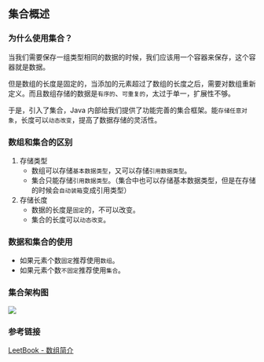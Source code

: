 

## 集合概述

### 为什么使用集合？

当我们需要保存一组类型相同的数据的时候，我们应该用一个容器来保存，这个容器就是数据。

但是数组的长度是固定的，当添加的元素超过了数组的长度之后，需要对数组重新定义。而且数组存储的数据是`有序的`、`可重复的`，太过于单一，扩展性不够。

于是，引入了集合，Java 内部给我们提供了功能完善的集合框架。能`存储任意对象`，长度可以`动态改变`，提高了数据存储的灵活性。

### 数组和集合的区别

1. 存储类型
   - 数组可以存储`基本数据类型`，又可以存储`引用数据类型`。
   - 集合只能存储`引用数据类型`。（集合中也可以存储基本数据类型，但是在存储的时候会`自动装箱`变成引用类型）
2. 存储长度
   - 数据的长度是`固定`的，不可以改变。
   - 集合的长度可以`动态改变`。

### 数据和集合的使用

- 如果元素个数`固定`推荐使用`数组`。
- 如果元素个数`不固定`推荐使用`集合`。

### 集合架构图

![](https://cdn.jsdelivr.net/gh/AlbertYang0801/pic-bed@main/img/20210323230109.png)



### 参考链接

[LeetBook - 数组简介](https://leetcode-cn.com/leetbook/read/array-and-string/ybfut/)

